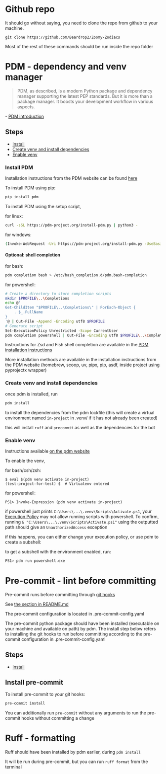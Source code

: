 # Github repo

It should go without saying, you need to clone the repo from github to your machine.

```
git clone https://github.com/Beardrop2/Zoomy-Zodiacs
```

<!--- change later if "all" instead of "most" --->
Most of the rest of these commands should be run inside the repo folder

# PDM - dependency and venv manager

> PDM, as described, is a modern Python package and dependency manager supporting the latest PEP standards. But it is more than a package manager. It boosts your development workflow in various aspects.

\- [PDM introduction](https://pdm-project.org/en/latest/)

## Steps
<!--
    I've walked through 'Create venv and install dependencies' and 'Enable venv' on a windows system
    (and probably done the exact steps in 'Install')
    But I've used the hacky subshell fix for the execution policy

    update this as testing is done (preferably with enough detail to reproduce)
    TESTED:
    - Windows
        - Powershell (pdm 2.16.1 installed with pipx)
            - Hacky PDM subshell fix for execution policy to enable venv

    UNTESTED:
    - Windows
        - Powershell
            - Enable venv properly
    - Linux
        - Bash (probably main case)
        - Zsh, fish (less common)
-->

- [Install](#install-pdm)
- [Create venv and install dependencies](#create-venv-and-install-dependencies)
- [Enable venv](#enable-venv)

### Install PDM
Installation instructions from the PDM website can be found [here](https://pdm-project.org/en/latest/#installation)

To install PDM using pip:

<!-- Haven't tested this, should work? Might not be added to $PATH on windows? -->
```sh
pip install pdm
```

To install PDM using the setup script,

for linux:

```bash
curl -sSL https://pdm-project.org/install-pdm.py | python3 -
```

for windows:

<!--- what's the correct alias for powershell syntax highlighting? --->
```sh
(Invoke-WebRequest -Uri https://pdm-project.org/install-pdm.py -UseBasicParsing).Content | py -
```

#### Optional: shell completion

for bash:

```sh
pdm completion bash > /etc/bash_completion.d/pdm.bash-completion
```

for powershell:

```sh
# Create a directory to store completion scripts
mkdir $PROFILE\..\Completions
echo @'
Get-ChildItem "$PROFILE\..\Completions\" | ForEach-Object {
    . $_.FullName
}
'@ | Out-File -Append -Encoding utf8 $PROFILE
# Generate script
Set-ExecutionPolicy Unrestricted -Scope CurrentUser
pdm completion powershell | Out-File -Encoding utf8 $PROFILE\..\Completions\pdm_completion.ps1
```

Instructions for Zsd and Fish shell completion are available in the [PDM installation instructions](https://pdm-project.org/en/latest/#shell-completion)

More installation methods are available in the installation instructions from the PDM website (homebrew, scoop, uv, pipx, pip, asdf, inside project using pyprojectx wrapper)

### Create venv and install dependencies

once pdm is installed, run

```sh
pdm install
```

to install the dependencies from the pdm lockfile (this will create a virtual environment named `in-project` in .venv/ if it has not already been created)

this will install `ruff` and `precommit` as well as the dependencies for the bot

### Enable venv

Instructions available [on the pdm website](https://pdm-project.org/en/latest/usage/venv/#activate-a-virtualenv)

To enable the venv,

for bash/csh/zsh:

```
$ eval $(pdm venv activate in-project)
(test-project-for-test) $  # Virtualenv entered
```

for powershell:

```
PS1> Invoke-Expression (pdm venv activate in-project)
```

if powershell just prints `C:\Users\...\.venv\Scripts\Activate.ps1`, your [Execution Policy](https:/go.microsoft.com/fwlink/?LinkID=135170) may not allow running scripts with powershell. To confirm, running `& "C:\Users\...\.venv\Scripts\Activate.ps1"` using the outputted path should give an `UnauthorizedAccess` exception

if this happens, you can either change your execution policy, or use pdm to create a subshell:

<!-- this is a hacky workaround, I don't know if it raises issues, please check or add disclaimer -->
to get a subshell with the environment enabled, run:
```sh
PS1> pdm run powershell.exe
```

# Pre-commit - lint before committing
Pre-commit runs before committing through [git hooks](https://git-scm.com/book/en/v2/Customizing-Git-Git-Hooks)

See [the section in README.md](./README.md#pre-commit-run-linting-before-committing)

The pre-commit configuration is located in .pre-commit-config.yaml

The pre-commit python package should have been installed (executable on your machine and available on path) by pdm. The install step below refers to installing the git hooks to run before committing according to the pre-commit configuration in .pre-commit-config.yaml

## Steps

<!-- tested on Windows machine with pdm powershell subshell. I can't think of a reason this wouldn't work as long as the pre-commit executable is in path, so I don't think a testing log is necessary -->

- [Install](#install-pre-commit)

## Install pre-commit

To install pre-commit to your git hooks:
```sh
pre-commit install
```

You can additionally run `pre-commit` without any arguments to run the pre-commit hooks without committing a change

# Ruff - formatting

Ruff should have been installed by pdm earlier, during `pdm install`

It will be run during pre-commit, but you can run `ruff format` from the terminal

